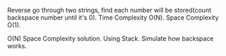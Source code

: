 Reverse go through two strings, find each number will be stored(count backspace number until it's 0).
Time Complexity O(N). Space Complexity O(1).



O(N) Space Complexity solution.
Using Stack.
Simulate how backspace works.